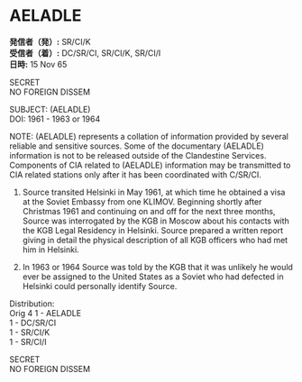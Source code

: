 # AELADLE

**発信者（発）:** SR/CI/K  
**受信者（着）:** DC/SR/CI, SR/CI/K, SR/CI/I  
**日時:** 15 Nov 65

SECRET  
NO FOREIGN DISSEM  

SUBJECT: (AELADLE)  
DOI: 1961 - 1963 or 1964  

NOTE: (AELADLE) represents a collation of information provided by several reliable and sensitive sources. Some of the documentary (AELADLE) information is not to be released outside of the Clandestine Services. Components of CIA related to (AELADLE) information may be transmitted to CIA related stations only after it has been coordinated with C/SR/CI.

1. Source transited Helsinki in May 1961, at which time he obtained a visa at the Soviet Embassy from one KLIMOV. Beginning shortly after Christmas 1961 and continuing on and off for the next three months, Source was interrogated by the KGB in Moscow about his contacts with the KGB Legal Residency in Helsinki. Source prepared a written report giving in detail the physical description of all KGB officers who had met him in Helsinki.

2. In 1963 or 1964 Source was told by the KGB that it was unlikely he would ever be assigned to the United States as a Soviet who had defected in Helsinki could personally identify Source.

Distribution:  
Orig 4 1 - AELADLE  
1 - DC/SR/CI  
1 - SR/CI/K  
1 - SR/CI/I  

SECRET  
NO FOREIGN DISSEM